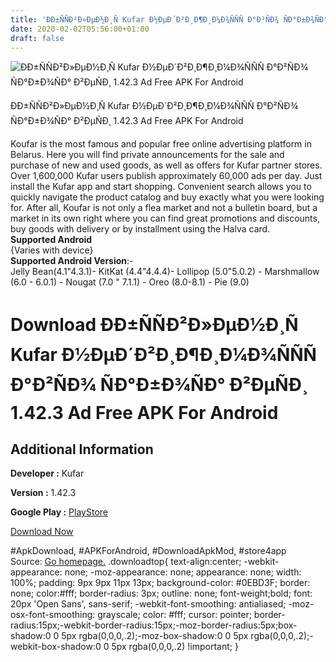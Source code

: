 ```yaml
---
title: 'ÐÐ±ÑÑÐ²Ð»ÐµÐ½Ð¸Ñ Kufar Ð½ÐµÐ´Ð²Ð¸Ð¶Ð¸Ð¼Ð¾ÑÑÑ Ð°Ð²ÑÐ¾ ÑÐ°Ð±Ð¾ÑÐ° Ð²ÐµÑÐ¸ 1.42.3 Ad Free APK For Android'
date: 2020-02-02T05:56:00+01:00
draft: false
---
```


![ÐÐ±ÑÑÐ²Ð»ÐµÐ½Ð¸Ñ Kufar Ð½ÐµÐ´Ð²Ð¸Ð¶Ð¸Ð¼Ð¾ÑÑÑ Ð°Ð²ÑÐ¾ ÑÐ°Ð±Ð¾ÑÐ° Ð²ÐµÑÐ¸ 1.42.3 Ad Free APK For Android](https://i1.wp.com/apkhome.net/wp-content/uploads/2020/02/ÐÐ±ÑÑÐ²Ð»ÐµÐ½Ð¸Ñ-Kufar-Ð½ÐµÐ´Ð²Ð¸Ð¶Ð¸Ð¼Ð¾ÑÑÑ-Ð°Ð²ÑÐ¾-ÑÐ°Ð±Ð¾ÑÐ°-Ð²ÐµÑÐ¸-1.42.3-Ad-Free.png "ÐÐ±ÑÑÐ²Ð»ÐµÐ½Ð¸Ñ Kufar Ð½ÐµÐ´Ð²Ð¸Ð¶Ð¸Ð¼Ð¾ÑÑÑ Ð°Ð²ÑÐ¾ ÑÐ°Ð±Ð¾ÑÐ° Ð²ÐµÑÐ¸ 1.42.3 Ad Free APK For Android")

  

ÐÐ±ÑÑÐ²Ð»ÐµÐ½Ð¸Ñ Kufar Ð½ÐµÐ´Ð²Ð¸Ð¶Ð¸Ð¼Ð¾ÑÑÑ Ð°Ð²ÑÐ¾ ÑÐ°Ð±Ð¾ÑÐ° Ð²ÐµÑÐ¸ 1.42.3 Ad Free APK For Android

Koufar is the most famous and popular free online advertising platform in Belarus. Here you will find private announcements for the sale and purchase of new and used goods, as well as offers for Kufar partner stores.  
Over 1,600,000 Kufar users publish approximately 60,000 ads per day. Just install the Kufar app and start shopping. Convenient search allows you to quickly navigate the product catalog and buy exactly what you were looking for. After all, Koufar is not only a flea market and not a bulletin board, but a market in its own right where you can find great promotions and discounts, buy goods with delivery or by installment using the Halva card.  
**Supported Android**  
{Varies with device}  
**Supported Android Version**:-  
Jelly Bean(4.1"4.3.1)- KitKat (4.4"4.4.4)- Lollipop (5.0"5.0.2) - Marshmallow (6.0 - 6.0.1) - Nougat (7.0 " 7.1.1) - Oreo (8.0-8.1) - Pie (9.0)

Download ÐÐ±ÑÑÐ²Ð»ÐµÐ½Ð¸Ñ Kufar Ð½ÐµÐ´Ð²Ð¸Ð¶Ð¸Ð¼Ð¾ÑÑÑ Ð°Ð²ÑÐ¾ ÑÐ°Ð±Ð¾ÑÐ° Ð²ÐµÑÐ¸ 1.42.3 Ad Free APK For Android
==========================================================================================================================

Additional Information
----------------------

**Developer :** Kufar

**Version :** 1.42.3

**Google Play :** [PlayStore](https://play.google.com/store/apps/details?id=se.scmv.belarus&hl=en)

  

[Download Now](https://store4app.co/post/kufar-1-42-3-ad-free-apk-for-android_1580572828)

  
#ApkDownload, #APKForAndroid, #DownloadApkMod, #store4app  
Source: [Go homepage.](https://store4app.co/post/kufar-1-42-3-ad-free-apk-for-android_1580572828) .downloadtop{ text-align:center; -webkit-appearance: none; -moz-appearance: none; appearance: none; width: 100%; padding: 9px 9px 11px 13px; background-color: #0EBD3F; border: none; color:#fff; border-radius: 3px; outline: none; font-weight;bold; font: 20px 'Open Sans', sans-serif; -webkit-font-smoothing: antialiased; -moz-osx-font-smoothing: grayscale; color: #fff; cursor: pointer; border-radius:15px;-webkit-border-radius:15px;-moz-border-radius:5px;box-shadow:0 0 5px rgba(0,0,0,.2);-moz-box-shadow:0 0 5px rgba(0,0,0,.2);-webkit-box-shadow:0 0 5px rgba(0,0,0,.2) !important; }